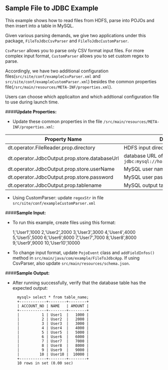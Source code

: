 ## Sample File to JDBC Example

This example shows how to read files from HDFS, parse into POJOs and then insert into a table in MySQL.

Given various parsing demands, we give two applications under this package, `FileToJdbcCsvParser` and `FileToJdbcCustomParser`. 

`CsvParser` allows you to parse only CSV format input files. For more complex input format, `CustomParser` allows you to set custom regex to parse. 

Accordingly, we have two additional configuration files(`src/site/conf/exampleCsvParser.xml` and `src/site/conf/exampleCustomParser.xml`) besides the common properties file(`/src/main/resources/META-INF/properties.xml`). 

Users can choose which applicaiton and which addtional configuration file to use during launch time.


####**Update Properties:**

- Update these common properties in the file `/src/main/resources/META-INF/properties.xml`:

| Property Name  | Description |
| -------------  | ----------- |
| dt.operator.FileReader.prop.directory |HDFS input directory path 
|dt.operator.JdbcOutput.prop.store.databaseUrl | database URL of the form `jdbc:mysql://hostName:portNumber/dbName` |
| dt.operator.JdbcOutput.prop.store.userName | MySQL user name |
| dt.operator.JdbcOutput.prop.store.password | MySQL user password |
| dt.operator.JdbcOutput.prop.tablename   | MySQL output table name |

- Using CustomParser: update `regexStr` in file `src/site/conf/exampleCustomParser.xml`


####**Sample Input:**

- To run this example, create files using this format: 

    1,'User1',1000
	2,'User2',2000
	3,'User3',3000
	4,'User4',4000
	5,'User5',5000
	6,'User6',6000
	7,'User7',7000
	8,'User8',8000
	9,'User9',9000
	10,'User10',10000

- To change input format, update `PojoEvent` class and `addFieldInfos()` method in `src/main/java/com/example/FileToJdbcApp`. If using CsvParser, also update `src/main/resources/schema.json`.

####**Sample Output:**

- After running successfully, verify
that the database table has the expected output: 
	
		mysql> select * from table_name;
		+------------+--------+--------+
		| ACCOUNT_NO | NAME   | AMOUNT |
		+------------+--------+--------+
		|          1 | User1  |   1000 |
		|          2 | User2  |   2000 |
		|          3 | User3  |   3000 |
		|          4 | User4  |   4000 |
		|          5 | User5  |   5000 |
		|          6 | User6  |   6000 |
		|          7 | User7  |   7000 |
		|          8 | User8  |   8000 |
		|          9 | User9  |   9000 |
		|         10 | User10 |  10000 |
		+------------+--------+--------+
		10 rows in set (0.00 sec)
